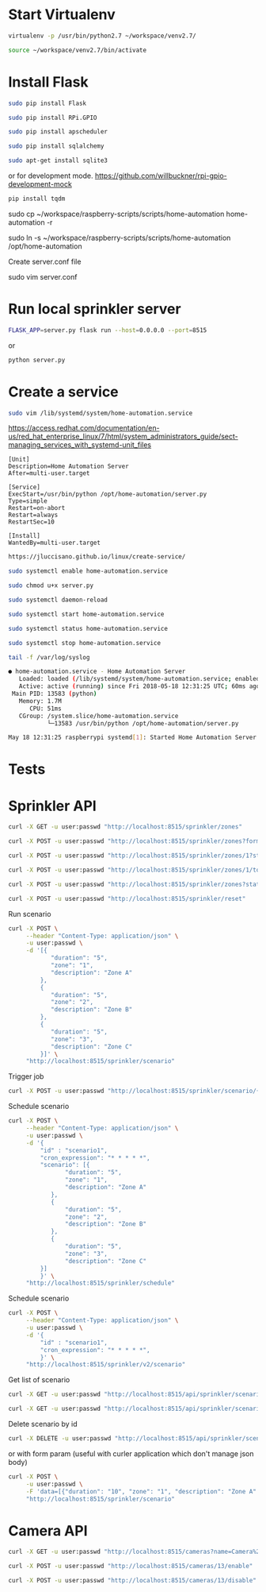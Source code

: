 # Start Virtualenv

```bash
virtualenv -p /usr/bin/python2.7 ~/workspace/venv2.7/
```

```bash
source ~/workspace/venv2.7/bin/activate
```

# Install Flask
```bash
sudo pip install Flask
```
```bash
sudo pip install RPi.GPIO
```

```bash
sudo pip install apscheduler

sudo pip install sqlalchemy

```

```bash
sudo apt-get install sqlite3
```


or for development mode.
https://github.com/willbuckner/rpi-gpio-development-mock

```bash
pip install tqdm    
```

sudo cp ~/workspace/raspberry-scripts/scripts/home-automation home-automation -r


sudo ln -s ~/workspace/raspberry-scripts/scripts/home-automation /opt/home-automation

Create server.conf file

sudo vim server.conf


# Run local sprinkler server

```bash
FLASK_APP=server.py flask run --host=0.0.0.0 --port=8515
```
or 

```bash
python server.py
```


# Create  a service

```bash
sudo vim /lib/systemd/system/home-automation.service
```
https://access.redhat.com/documentation/en-us/red_hat_enterprise_linux/7/html/system_administrators_guide/sect-managing_services_with_systemd-unit_files

```text
[Unit]
Description=Home Automation Server
After=multi-user.target

[Service]
ExecStart=/usr/bin/python /opt/home-automation/server.py
Type=simple
Restart=on-abort
Restart=always
RestartSec=10

[Install]
WantedBy=multi-user.target
```

```bash
https://jluccisano.github.io/linux/create-service/
```

```bash
sudo systemctl enable home-automation.service
```

```bash
sudo chmod u+x server.py
```

```bash
sudo systemctl daemon-reload
```

```bash
sudo systemctl start home-automation.service
```

```bash
sudo systemctl status home-automation.service
```

```bash
sudo systemctl stop home-automation.service
```

```bash
tail -f /var/log/syslog
```

```bash
● home-automation.service - Home Automation Server
   Loaded: loaded (/lib/systemd/system/home-automation.service; enabled; vendor preset: enabled)
   Active: active (running) since Fri 2018-05-18 12:31:25 UTC; 60ms ago
 Main PID: 13583 (python)
   Memory: 1.7M
      CPU: 51ms
   CGroup: /system.slice/home-automation.service
           └─13583 /usr/bin/python /opt/home-automation/server.py

May 18 12:31:25 raspberrypi systemd[1]: Started Home Automation Server.
```

# Tests

# Sprinkler API

```bash
curl -X GET -u user:passwd "http://localhost:8515/sprinkler/zones"
```

```bash
curl -X POST -u user:passwd "http://localhost:8515/sprinkler/zones?format=lite"
```

```bash
curl -X POST -u user:passwd "http://localhost:8515/sprinkler/zones/1?state=0"
```

```bash
curl -X POST -u user:passwd "http://localhost:8515/sprinkler/zones/1/toggle"
```


```bash
curl -X POST -u user:passwd "http://localhost:8515/sprinkler/zones?state=0"
```

```bash
curl -X POST -u user:passwd "http://localhost:8515/sprinkler/reset"
```

Run scenario

```bash
curl -X POST \
     --header "Content-Type: application/json" \
     -u user:passwd \
     -d '[{
         	"duration": "5",
         	"zone": "1",
         	"description": "Zone A"
         },
         {
         	"duration": "5",
         	"zone": "2",
         	"description": "Zone B"
         },
         {
         	"duration": "5",
         	"zone": "3",
         	"description": "Zone C"
         }]' \
     "http://localhost:8515/sprinkler/scenario"
```

Trigger job

```bash
curl -X POST -u user:passwd "http://localhost:8515/sprinkler/scenario/{id}"
```

Schedule scenario

```bash
curl -X POST \
     --header "Content-Type: application/json" \
     -u user:passwd \
     -d '{
         "id" : "scenario1",
         "cron_expression": "* * * * *",
         "scenario": [{
            	"duration": "5",
            	"zone": "1",
            	"description": "Zone A"
            },
            {
            	"duration": "5",
            	"zone": "2",
            	"description": "Zone B"
            },
            {
            	"duration": "5",
            	"zone": "3",
            	"description": "Zone C"
         }]
         }' \
     "http://localhost:8515/sprinkler/schedule"
```


Schedule scenario

```bash
curl -X POST \
     --header "Content-Type: application/json" \
     -u user:passwd \
     -d '{
         "id" : "scenario1",
         "cron_expression": "* * * * *",
         }' \
     "http://localhost:8515/sprinkler/v2/scenario"
```

Get list of scenario

```bash
curl -X GET -u user:passwd "http://localhost:8515/api/sprinkler/scenarios"
```

```bash
curl -X GET -u user:passwd "http://localhost:8515/api/sprinkler/scenarios"
```

Delete scenario  by id

```bash
curl -X DELETE -u user:passwd "http://localhost:8515/api/sprinkler/scenario/{1}"
```

or with form param (useful with curler application which don't manage json body)

```bash
curl -X POST \
     -u user:passwd \
     -F 'data=[{"duration": "10", "zone": "1", "description": "Zone A" },{"duration": "10", "zone": "2", "description": "Zone B" }]' \
     "http://localhost:8515/sprinkler/scenario"
```

# Camera API

```bash
curl -X GET -u user:passwd "http://localhost:8515/cameras?name=Camera%20Salon"
```

```bash
curl -X POST -u user:passwd "http://localhost:8515/cameras/13/enable"
```

```bash
curl -X POST -u user:passwd "http://localhost:8515/cameras/13/disable"
```
